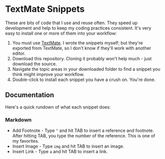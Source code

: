 # TextMate Snippets
These are bits of code that I use and reuse often. They speed up development and help to keep my coding practices consistent. It's very easy to install one or more of them into your workflow:

1. You must use [TextMate](http://macromates.com). I wrote the snippets myself; but they're exported from TextMate, so I don't know if they'll work with another editor.
2. Download this repository. Cloning it probably won't help much - just download the source.
3. Navigate the topic areas in your downloaded folder to find a snippet you think might improve your workflow.
4. Double-click to install each snippet you have a crush on. You're done.

## Documentation
Here's a quick rundown of what each snippet does:

### Markdown
- Add Footnote - Type `^` and hit TAB to insert a reference and footnote. After hitting TAB, you type the number of the reference. This is one of my favorites.
- Insert Image - Type `img` and hit TAB to insert an image.
- Insert Link - Type `a` and hit TAB to insert a link.